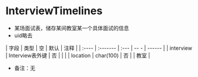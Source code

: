 # InterviewTimelines
    
-  某场面试表，储存某间教室某一个具体面试的信息
- uid略去

| 字段      | 类型            | 空   | 默认 | 注释   |
| :----     | :-------        | :--- | -- - | ------ |
| interview | Interview表外键 | 否   |      |        |
| location  | char(100)       | 否   |      | 教室   |

- 备注：无